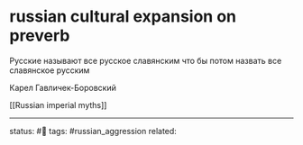 # russian cultural expansion on preverb
Русские называют все русское славянским что бы потом назвать все славянское русским  
  
Карел Гавличек-Боровский

[[Russian imperial myths]]

---
status: #🌱
tags: #russian_aggression 
related: 